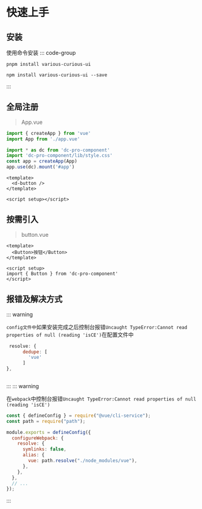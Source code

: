 # 快速上手

## 安装

使用命令安装
::: code-group

```shell [pnpm]
pnpm install various-curious-ui

```

```shell [npm]
npm install various-curious-ui --save
```

:::







## 全局注册


> App.vue

```js
import { createApp } from 'vue'
import App from './app.vue'

import * as dc from 'dc-pro-component' 
import 'dc-pro-component/lib/style.css' 
const app = createApp(App) 
app.use(dc).mount('#app') 
```

```vue
<template>
  <d-button />
</template>

<script setup></script>
```

## 按需引入

> button.vue

```vue
<template>
  <Button>按钮</Button>
</template>

<script setup>
import { Button } from 'dc-pro-component'
</script>
```
## 报错及解决方式
::: warning



`config文件中`如果安装完成之后控制台报错`Uncaught TypeError:Cannot read properties of null (reading 'isCE')`在配置文件中
```js
 resolve: {
	  dedupe: [
	    'vue'
	  ]
},
   		

```
:::
::: warning

在`webpack`中控制台报错`Uncaught TypeError:Cannot read properties of null (reading 'isCE')`
```js
const { defineConfig } = require("@vue/cli-service");
const path = require("path");

module.exports = defineConfig({
  configureWebpack: {
    resolve: {
      symlinks: false,
      alias: {
        vue: path.resolve("./node_modules/vue"),
      },
    },
  },
  // ...
});
```
:::